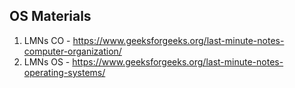 ## OS Materials

1. LMNs CO - https://www.geeksforgeeks.org/last-minute-notes-computer-organization/
2. LMNs OS - https://www.geeksforgeeks.org/last-minute-notes-operating-systems/
